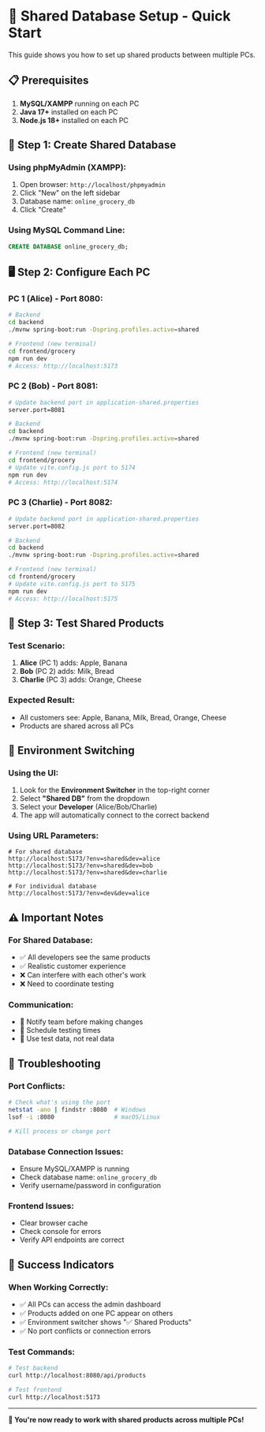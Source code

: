 # 🚀 Shared Database Setup - Quick Start

This guide shows you how to set up shared products between multiple PCs.

## 📋 **Prerequisites**

1. **MySQL/XAMPP** running on each PC
2. **Java 17+** installed on each PC
3. **Node.js 18+** installed on each PC

## 🔧 **Step 1: Create Shared Database**

### **Using phpMyAdmin (XAMPP):**
1. Open browser: `http://localhost/phpmyadmin`
2. Click "New" on the left sidebar
3. Database name: `online_grocery_db`
4. Click "Create"

### **Using MySQL Command Line:**
```sql
CREATE DATABASE online_grocery_db;
```

## 🖥️ **Step 2: Configure Each PC**

### **PC 1 (Alice) - Port 8080:**
```bash
# Backend
cd backend
./mvnw spring-boot:run -Dspring.profiles.active=shared

# Frontend (new terminal)
cd frontend/grocery
npm run dev
# Access: http://localhost:5173
```

### **PC 2 (Bob) - Port 8081:**
```bash
# Update backend port in application-shared.properties
server.port=8081

# Backend
cd backend
./mvnw spring-boot:run -Dspring.profiles.active=shared

# Frontend (new terminal)
cd frontend/grocery
# Update vite.config.js port to 5174
npm run dev
# Access: http://localhost:5174
```

### **PC 3 (Charlie) - Port 8082:**
```bash
# Update backend port in application-shared.properties
server.port=8082

# Backend
cd backend
./mvnw spring-boot:run -Dspring.profiles.active=shared

# Frontend (new terminal)
cd frontend/grocery
# Update vite.config.js port to 5175
npm run dev
# Access: http://localhost:5175
```

## 🎯 **Step 3: Test Shared Products**

### **Test Scenario:**
1. **Alice** (PC 1) adds: Apple, Banana
2. **Bob** (PC 2) adds: Milk, Bread
3. **Charlie** (PC 3) adds: Orange, Cheese

### **Expected Result:**
- All customers see: Apple, Banana, Milk, Bread, Orange, Cheese
- Products are shared across all PCs

## 🔄 **Environment Switching**

### **Using the UI:**
1. Look for the **Environment Switcher** in the top-right corner
2. Select **"Shared DB"** from the dropdown
3. Select your **Developer** (Alice/Bob/Charlie)
4. The app will automatically connect to the correct backend

### **Using URL Parameters:**
```
# For shared database
http://localhost:5173/?env=shared&dev=alice
http://localhost:5173/?env=shared&dev=bob
http://localhost:5173/?env=shared&dev=charlie

# For individual database
http://localhost:5173/?env=dev&dev=alice
```

## ⚠️ **Important Notes**

### **For Shared Database:**
- ✅ All developers see the same products
- ✅ Realistic customer experience
- ❌ Can interfere with each other's work
- ❌ Need to coordinate testing

### **Communication:**
- 📢 Notify team before making changes
- 📢 Schedule testing times
- 📢 Use test data, not real data

## 🚨 **Troubleshooting**

### **Port Conflicts:**
```bash
# Check what's using the port
netstat -ano | findstr :8080  # Windows
lsof -i :8080                 # macOS/Linux

# Kill process or change port
```

### **Database Connection Issues:**
- Ensure MySQL/XAMPP is running
- Check database name: `online_grocery_db`
- Verify username/password in configuration

### **Frontend Issues:**
- Clear browser cache
- Check console for errors
- Verify API endpoints are correct

## 🎉 **Success Indicators**

### **When Working Correctly:**
- ✅ All PCs can access the admin dashboard
- ✅ Products added on one PC appear on others
- ✅ Environment switcher shows "✅ Shared Products"
- ✅ No port conflicts or connection errors

### **Test Commands:**
```bash
# Test backend
curl http://localhost:8080/api/products

# Test frontend
curl http://localhost:5173
```

---

**🎯 You're now ready to work with shared products across multiple PCs!** 